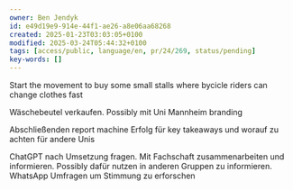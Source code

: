 ```yaml
---
owner: Ben Jendyk
id: e49d19e9-914e-44f1-ae26-a8e06aa68268
created: 2025-01-23T03:03:05+0100
modified: 2025-03-24T05:44:32+0100
tags: [access/public, language/en, pr/24/269, status/pending]
key-words: []
---
```


Start the movement to buy some small stalls where bycicle riders can change clothes fast

Wäschebeutel verkaufen. Possibly mit Uni Mannheim branding 

Abschließenden report machine Erfolg für key takeaways und worauf zu achten für andere Unis

ChatGPT nach Umsetzung fragen. Mit Fachschaft zusammenarbeiten und informieren. Possibly dafür nutzen in anderen Gruppen zu informieren. WhatsApp Umfragen um Stimmung zu erforschen